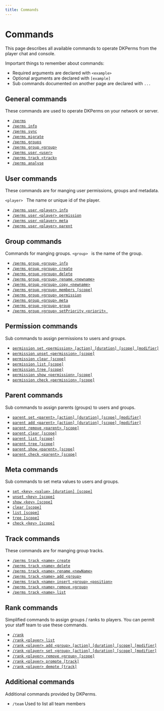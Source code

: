 ```yaml
---
title: Commands
---
```


# Commands

This page describes all available commands to operate DKPerms from the player chat and console.

Important things to remember about commands:

* Required arguments are declared with ```<example>```
* Optional arguments are declared with ```[example]```
* Sub commands documented on another page are declared with ```...```

## General commands
These commands are used to operate DKPerms on your network or server.

* [```/perms```](general-commands.md#perms)
* [```/perms info```](general-commands.md#perms-info)
* [```/perms sync```](general-commands.md#perms-sync)
* [```/perms migrate```](general-commands.md#perms-migrate-system)
* [```/perms groups```](general-commands.md#perms-groups)
* [```/perms group <group>```](general-commands.md#perms-group-group-)
* [```/perms user <user>```](general-commands.md#perms-user-player-)
* [```/perms track <track>```](general-commands.md#perms-track-track-)
* [```/perms analyse```](general-commands.md#perms-analyse-action)

## User commands
These commands are for manging user permissions, groups and metadata.

```<player> ``` The name or unique id of the player.

* [```/perms user <player> info```](user-commands.md#perms-user-player-info)
* [```/perms user <player> permission```](user-commands.md#perms-user-player-permission-)
* [```/perms user <player> meta```](user-commands.md#perms-user-player-meta-)
* [```/perms user <player> parent```](user-commands.md#perms-user-player-parent-)

## Group commands
Commands for manging groups. ```<group> ``` is the name of the group.

* [```/perms group <group> info```](group-commands.md#perms-group-group-create)
* [```/perms group <group> create```](group-commands.md#perms-group-group-create)
* [```/perms group <group> delete```](group-commands.md#perms-group-group-delete)
* [```/perms group <group> rename <newname>```](group-commands.md#perms-group-group-rename-newname)
* [```/perms group <group> copy <newname>```](group-commands.md#perms-group-group-copy-newname)
* [```/perms group <group> members [scope]```](group-commands.md#perms-group-group-rename-newname)
* [```/perms group <group> permission```](group-commands.md#perms-group-group-permission)
* [```/perms group <group> meta```](group-commands.md#perms-group-group-meta)
* [```/perms group <group> group```](group-commands.md#perms-group-group-group)
* [```/perms group <group> setPriority <priorit> ```](group-commands.md#perms-group-group-setpriority-priorit)

## Permission commands
Sub commands to assign permissions to users and groups.

* [```permission set <permission> [action] [duration] [scope] [modifier]```](permission-commands.md#set-permission-action-duration-scope-modifier)
* [```permission unset <permission> [scope]```](permission-commands.md#unset-permission-scope)
* [```permission clear [scope]```](permission-commands.md#clear-scope)
* [```permission list [scope]```](permission-commands.md#list-scope)
* [```permission tree [scope]```](permission-commands.md#tree-scope)
* [```permission show <permission> [scope]```](permission-commands.md#show-permission-scope)
* [```permission check <permission> [scope]```](permission-commands.md#check-permission-scope)

## Parent commands

Sub commands to assign parents (groups) to users and groups.

* [```parent set <parent> [action] [duration] [scope] [modifier]```](parrent-commands.md#-parent-action-duration-scope-modifier)
* [```parent add <parent> [action] [duration] [scope] [modifier]```](parrent-commands.md#-parent-action-duration-scope-modifier)
* [```parent remove <parent> [scope]```](parent-commands.md#remove-parent-scope)
* [```parent clear [scope]```](parent-commands.md#clear-scope)
* [```parent list [scope]```](parent-commands.md#list-scope)
* [```parent tree [scope]```](parent-commands.md#tree-scope)
* [```parent show <parent> [scope]```](parent-commands.md#show-parent-scope)
* [```parent check <parent> [scope]```](parent-commands.md#check-parent-scope)

## Meta commands

Sub commands to set meta values to users and groups.

* [```set <key> <value> [duration] [scope]```](meta-commands.md#set-key-value-duration-scope)
* [```unset <key> [scope]```](meta-commands.md#unset-key-scope)
* [```show <key> [scope]```](meta-commands.md#show-key-scope)
* [```clear [scope]```](meta-commands.md#clear-scope)
* [```list [scope]```](meta-commands.md#list-scope)
* [```tree [scope]```](meta-commands.md#tree-scope)
* [```check <key> [scope]```](meta-commands.md#check-key-scope)

## Track commands

These commands are for manging group tracks.

* [```/perms track <name> create```](track-commands.md#perms-track-name-create)
* [```/perms track <name> delete```](track-commands.md#perms-track-name-delete)
* [```/perms track <name> rename <newName>```](track-commands.md#perms-track-name-rename-newname)
* [```/perms track <name> add <group>```](track-commands.md#perms-track-name-add-group)
* [```/perms track <name> insert <group> <position>```](track-commands.md#perms-track-name-insert-group-position)
* [```/perms track <name> remove <group>```](track-commands.md#perms-track-name-remove-group)
* [```/perms track <name> list```](track-commands.md#perms-track-name-list)

## Rank commands

Simplified commands to assign groups / ranks to players. You can permit your staff team to use these commands.

* [```/rank```](rank-commands.md#rank)
* [```/rank <player> list```](rank-commands.md#rank-player-list)
* [```/rank <player> add <group> [action] [duration] [scope] [modifier]```](rank-commands.md#rank-player-add-group-action-duration-scope-modifier)
* [```/rank <player> set <group> [action] [duration] [scope] [modifier]```](rank-commands.md#rank-player-set-group-action-duration-scope-modifier)
* [```/rank <player> remove <group> [scope]```](rank-commands.md#rank-player-remove-group-scope)
* [```/rank <player> promote [track]```](rank-commands.md#rank-player-promote-track)
* [```/rank <player> demote [track]```](rank-commands.md#rank-player-demote-track)


## Additional commands

Additional commands provided by DKPerms.

* ```/team``` Used to list all team members




